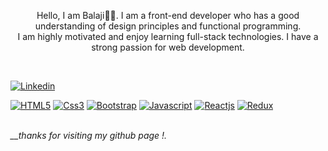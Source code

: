 <p  align="center">Hello, I am Balaji🖐🏽. I am a front-end developer who has a good understanding of design principles and functional programming. <br/> I am highly motivated and enjoy learning full-stack technologies. I have a strong passion for web development.</p>
<br/>

[![Linkedin](https://img.shields.io/badge/linkedin-blue?style=flat-square&logo=Linkedin)](https://www.linkedin.com/in/balaji-n96/)

[![HTML5](https://img.shields.io/badge/HTML5-FBFCF8?style=flat-square&logo=html5)](https://www.w3schools.com/html/)
[![Css3](https://img.shields.io/badge/CSS3-0A1172?style=flat-square&logo=css3)](https://www.w3schools.com/css/)
[![Bootstrap](https://img.shields.io/badge/bootstrap-FBFBF9?style=flat-square&logo=bootstrap)](https://getbootstrap.com)
[![Javascript](https://img.shields.io/badge/Javascript-242124?style=flat-square&logo=javascript)](https://developer.mozilla.org/en-US/docs/Web/JavaScript)
[![Reactjs](https://img.shields.io/badge/react_JS-594D5B?style=flat-square&logo=react)](https://reactjs.org/)
[![Redux](https://img.shields.io/badge/Redux-6C3082?style=flat-square&logo=redux)](https://redux.js.org/)

<br/>
<em>__thanks for visiting my github page !.</em>
